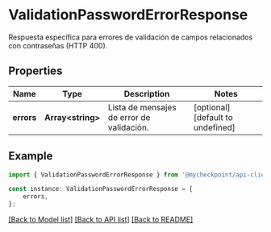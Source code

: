 # ValidationPasswordErrorResponse

Respuesta específica para errores de validación de campos relacionados con contraseñas (HTTP 400).

## Properties

Name | Type | Description | Notes
------------ | ------------- | ------------- | -------------
**errors** | **Array&lt;string&gt;** | Lista de mensajes de error de validación. | [optional] [default to undefined]

## Example

```typescript
import { ValidationPasswordErrorResponse } from '@mycheckpoint/api-client';

const instance: ValidationPasswordErrorResponse = {
    errors,
};
```

[[Back to Model list]](../README.md#documentation-for-models) [[Back to API list]](../README.md#documentation-for-api-endpoints) [[Back to README]](../README.md)
